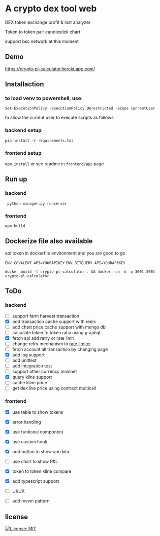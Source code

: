 # A crypto dex tool web
DEX token exchange profit & lost analyzer

Token to token pair candlestick chart

support bsc network at this moment
## Demo

https://crypto-pl-calculator.herokuapp.com/

## Installaction

### to load venv to powershell, use:

```Set-ExecutionPolicy -ExecutionPolicy Unrestricted -Scope CurrentUser```

to allow the current user to execute scripts as follows


### backend setup

``` pip install -r requirements.txt ```

### frontend setup

``` npm install ``` or see readme in ```frontend/app``` page

## Run up

### backend
``` python manager.py runserver```

### frontend
```npm build```

## Dockerize file also available
api token in dockerfile environment and you are good to go

```ENV COVALENT_API=YOURAPIKEY```
```ENV BITQUERY_API=YOURAPIKEY```

```docker build -t crypto-pl-calculator . && docker run -d -p 3001:3001 crypto-pl-calculator```
## ToDo

### backend

- [ ] support farm harvest transaction
- [x] add transaction cache support with redis
- [ ] add chart price cache support with mongo db
- [ ] calculate token to token ratio using graphql
- [x] fetch api add retry or rate limit
- [ ] change retry mechanism to [rate limiter](`https://gist.github.com/DannyMor/99c680c129a29b0ec315fdcaee01b6ab#file-rate_limiter-py`)
- [ ] fetch account all transaction by changing page
- [x] add log support
- [ ] add unittest
- [ ] add integration test
- [ ] support other currency mainnet
- [x] query kline support
- [ ] cache kline price
- [ ] get dex live price using contract multicall

### frontend
- [x] use table to show tokens
- [x] error handling
- [x] use funtional component
- [x] use custom hook
- [x] add button to show api data
- [ ] use chart to show P&L
- [x] token to token kline compare
- [x] add typescript support
- [ ] UI/UX
- [ ] add mvvm pattern


## license
[![License: MIT](https://img.shields.io/badge/License-MIT-yellow.svg)](https://opensource.org/licenses/MIT)